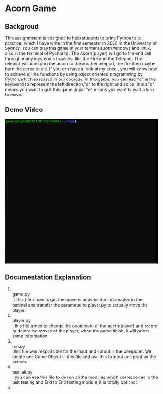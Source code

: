 # Acorn Game 

## Backgroud
This assignmment is desighed to help students to bring Python to to practice, which I have write in the first semester in 2020 in the University of Sydney.
You can play this game in your terminal(Both windows and linux, also in the terminal of Pycharm). The Acorn(player) will go to the end cell through many mysterous troubles, like the Fire and the Teleport. The teleport will transport the acorn to the another teleport, the fire then maybe burn the acron to die.
If you can have a look at my code , you will know how to achieve all the functions by using object oriented programming by Python,which  assessed in our courese.  In this game, you can use "a" in the keyboard to represent the left direction,"d" to the right and so on. input "q" means you want to quit this game ,input "e" means you want to wait a turn to move.

## Demo Video
![Demo](https://github.com/Geeksongs/2020_INFO1110_Assignment_Acorn/blob/master/maze.gif)  
  
## Documentation Explanation
1. <br>game.py</br>：this file aimes to get the move to activate the information in the teminal and transfer the parameter to player.py to actually move the player.
2. <br>player.py</br>: this file aimes to change the coordinate of the acorn(player) and record or delete the moves of the player, when the game finish, it will pringt some information
3. <br>run.py</br> :this file was responsible for the input and output in the computer. We create one Game Object in this file and use this to input and print on the screen.
4. <br>test_all.py</br>: you can use this file to do run all the modules which correspodes to the unit testing and End to End testing module, it is totally optional.
5. 
